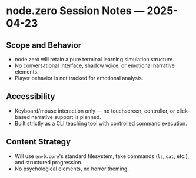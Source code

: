 # node.zero Session Notes — 2025-04-23

## Scope and Behavior

- node.zero will retain a pure terminal learning simulation structure.
- No conversational interface, shadow voice, or emotional narrative elements.
- Player behavior is not tracked for emotional analysis.

## Accessibility

- Keyboard/mouse interaction only — no touchscreen, controller, or click-based narrative support is planned.
- Built strictly as a CLI teaching tool with controlled command execution.

## Content Strategy

- Will use `env0.core`'s standard filesystem, fake commands (`ls`, `cat`, etc.), and structured progression.
- No psychological elements, no horror theming.
